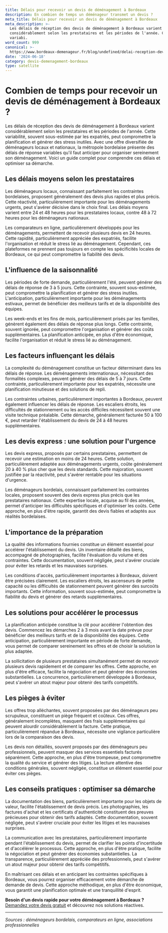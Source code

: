 ```yaml
---
title: Délais pour recevoir un devis de déménagement à Bordeaux
description: En combien de temps un déménageur transmet un devis ?
meta_title: Délais pour recevoir un devis de déménagement à Bordeaux
meta_description: >-
  Les délais de réception des devis de déménagement à Bordeaux varient
  considérablement selon les prestataires et les périodes de l'année. Cette
  variabi.
word_count: 999
canonical: >-
  https://www.bordeaux-demenageur.fr/blog/undefined/delai-reception-devis-demenagement-bordeaux
date: '2024-06-18'
category: devis-demenagement-bordeaux
type: satellite
---
```



# Combien de temps pour recevoir un devis de déménagement à Bordeaux ?

Les délais de réception des devis de déménagement à Bordeaux varient considérablement selon les prestataires et les périodes de l'année. Cette variabilité, souvent sous-estimée par les expatriés, peut compromettre la planification et générer des stress inutiles. Avec une offre diversifiée de déménageurs locaux et nationaux, la métropole bordelaise présente des délais de réponse variables qu'il faut anticiper pour organiser sereinement son déménagement. Voici un guide complet pour comprendre ces délais et optimiser sa démarche.

## Les délais moyens selon les prestataires

Les déménageurs locaux, connaissant parfaitement les contraintes bordelaises, proposent généralement des devis plus rapides et plus précis. Cette réactivité, particulièrement importante pour les déménagements urgents, peut s'avérer décisive dans le choix final. Les délais moyens varient entre 24 et 48 heures pour les prestataires locaux, contre 48 à 72 heures pour les déménageurs nationaux.

Les comparateurs en ligne, particulièrement développés pour les déménagements, permettent de recevoir plusieurs devis en 24 heures. Cette rapidité, particulièrement appréciée des expatriés, facilite l'organisation et réduit le stress lié au déménagement. Cependant, ces plateformes ne prennent pas toujours en compte les spécificités locales de Bordeaux, ce qui peut compromettre la fiabilité des devis.

## L'influence de la saisonnalité

Les périodes de forte demande, particulièrement l'été, peuvent générer des délais de réponse de 3 à 5 jours. Cette contrainte, souvent sous-estimée, peut compromettre la planification et générer des stress inutiles. L'anticipation, particulièrement importante pour les déménagements estivaux, permet de bénéficier des meilleurs tarifs et de la disponibilité des équipes.

Les week-ends et les fins de mois, particulièrement prisés par les familles, génèrent également des délais de réponse plus longs. Cette contrainte, souvent ignorée, peut compromettre l'organisation et générer des coûts supplémentaires. La planification anticipée, en plus d'être économique, facilite l'organisation et réduit le stress lié au déménagement.

## Les facteurs influençant les délais

La complexité du déménagement constitue un facteur déterminant dans les délais de réponse. Les déménagements internationaux, nécessitant des formalités complexes, peuvent générer des délais de 5 à 7 jours. Cette contrainte, particulièrement importante pour les expatriés, nécessite une planification minutieuse et des solutions de repli.

Les contraintes urbaines, particulièrement importantes à Bordeaux, peuvent également influencer les délais de réponse. Les escaliers étroits, les difficultés de stationnement ou les accès difficiles nécessitent souvent une visite technique préalable. Cette démarche, généralement facturée 50 à 100 €, peut retarder l'établissement du devis de 24 à 48 heures supplémentaires.

## Les devis express : une solution pour l'urgence

Les devis express, proposés par certains prestataires, permettent de recevoir une estimation en moins de 24 heures. Cette solution, particulièrement adaptée aux déménagements urgents, coûte généralement 20 à 40 % plus cher que les devis standards. Cette majoration, souvent justifiée par la réactivité, peut s'avérer rentable pour les situations d'urgence.

Les déménageurs bordelais, connaissant parfaitement les contraintes locales, proposent souvent des devis express plus précis que les prestataires nationaux. Cette expertise locale, acquise au fil des années, permet d'anticiper les difficultés spécifiques et d'optimiser les coûts. Cette approche, en plus d'être rapide, garantit des devis fiables et adaptés aux réalités bordelaises.

## L'importance de la préparation

La qualité des informations fournies constitue un élément essentiel pour accélérer l'établissement du devis. Un inventaire détaillé des biens, accompagné de photographies, facilite l'évaluation du volume et des contraintes. Cette documentation, souvent négligée, peut s'avérer cruciale pour éviter les retards et les mauvaises surprises.

Les conditions d'accès, particulièrement importantes à Bordeaux, doivent être précisées clairement. Les escaliers étroits, les ascenseurs de petite capacité ou les difficultés de stationnement peuvent générer des surcoûts importants. Cette information, souvent sous-estimée, peut compromettre la fiabilité du devis et générer des retards supplémentaires.

## Les solutions pour accélérer le processus

La planification anticipée constitue la clé pour accélérer l'obtention des devis. Commencez les démarches 2 à 3 mois avant la date prévue pour bénéficier des meilleurs tarifs et de la disponibilité des équipes. Cette anticipation, particulièrement importante en période de forte demande, vous permet de comparer sereinement les offres et de choisir la solution la plus adaptée.

La sollicitation de plusieurs prestataires simultanément permet de recevoir plusieurs devis rapidement et de comparer les offres. Cette approche, en plus d'être efficace, facilite la négociation et peut générer des économies substantielles. La concurrence, particulièrement développée à Bordeaux, peut s'avérer un atout majeur pour obtenir des tarifs compétitifs.

## Les pièges à éviter

Les offres trop alléchantes, souvent proposées par des déménageurs peu scrupuleux, constituent un piège fréquent et coûteux. Ces offres, généralement incomplètes, masquent des frais supplémentaires qui peuvent alourdir considérablement la facture. Cette pratique, particulièrement répandue à Bordeaux, nécessite une vigilance particulière lors de la comparaison des devis.

Les devis non détaillés, souvent proposés par des déménageurs peu professionnels, peuvent masquer des services essentiels facturés séparément. Cette approche, en plus d'être trompeuse, peut compromettre la qualité du service et générer des litiges. La lecture attentive des conditions générales, souvent négligée, constitue un élément essentiel pour éviter ces pièges.

## Les conseils pratiques : optimiser sa démarche

La documentation des biens, particulièrement importante pour les objets de valeur, facilite l'établissement de devis précis. Les photographies, les factures d'achat et les certificats d'authenticité constituent des preuves précieuses pour obtenir des tarifs adaptés. Cette documentation, souvent négligée, peut s'avérer cruciale pour éviter les litiges et les mauvaises surprises.

La communication avec les prestataires, particulièrement importante pendant l'établissement du devis, permet de clarifier les points d'incertitude et d'accélérer le processus. Cette approche, en plus d'être pratique, facilite la négociation et peut générer des économies substantielles. La transparence, particulièrement appréciée des professionnels, peut s'avérer un atout majeur pour obtenir des tarifs compétitifs.

En maîtrisant ces délais et en anticipant les contraintes spécifiques à Bordeaux, vous pourrez organiser efficacement votre démarche de demande de devis. Cette approche méthodique, en plus d'être économique, vous garantit une planification optimale et une tranquillité d'esprit.

**Besoin d'un devis rapide pour votre déménagement à Bordeaux ?** [Demandez votre devis gratuit](https://moverz-bordeaux.fr/devis) et découvrez nos solutions réactives.

---

*Sources : déménageurs bordelais, comparateurs en ligne, associations professionnelles*

